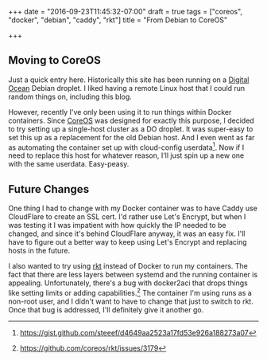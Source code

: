 +++
date = "2016-09-23T11:45:32-07:00"
draft = true
tags = ["coreos", "docker", "debian", "caddy", "rkt"]
title = "From Debian to CoreOS"

+++

## Moving to CoreOS

Just a quick entry here. Historically this site has been running on a [Digital
Ocean](https://www.digitalocean.com) Debian droplet. I liked having a remote
Linux host that I could run random things on, including this blog.

However, recently I've only been using it to run things within Docker
containers. Since [CoreOS](https://coreos.com/) was designed for exactly this
purpose, I decided to try setting up a single-host cluster as a DO droplet. It
was super-easy to set this up as a replacement for the old Debian host. And
I even went as far as automating the container set up with cloud-config
userdata[^1]. Now if I need to replace this host for whatever reason, I'll just
spin up a new one with the same userdata. Easy-peasy.

## Future Changes

One thing I had to change with my Docker container was to have Caddy use
CloudFlare to create an SSL cert. I'd rather use Let's Encrypt, but when I was
testing it I was impatient with how quickly the IP needed to be changed, and
since it's behind CloudFlare anyway, it was an easy fix. I'll have to figure
out a better way to keep using Let's Encrypt and replacing hosts in the future.

I also wanted to try using [rkt](https://coreos.com/rkt/) instead of Docker to
run my containers. The fact that there are less layers between systemd and the
running container is appealing. Unfortunately, there's a bug with docker2aci
that drops things like setting limits or adding capabilities.[^2] The container
I'm using runs as a non-root user, and I didn't want to have to change that
just to switch to rkt. Once that bug is addressed, I'll definitely give it
another go.

[^1]: https://gist.github.com/steeef/d4649aa2523a17fd53e926a188273a07
[^2]: https://github.com/coreos/rkt/issues/3179
